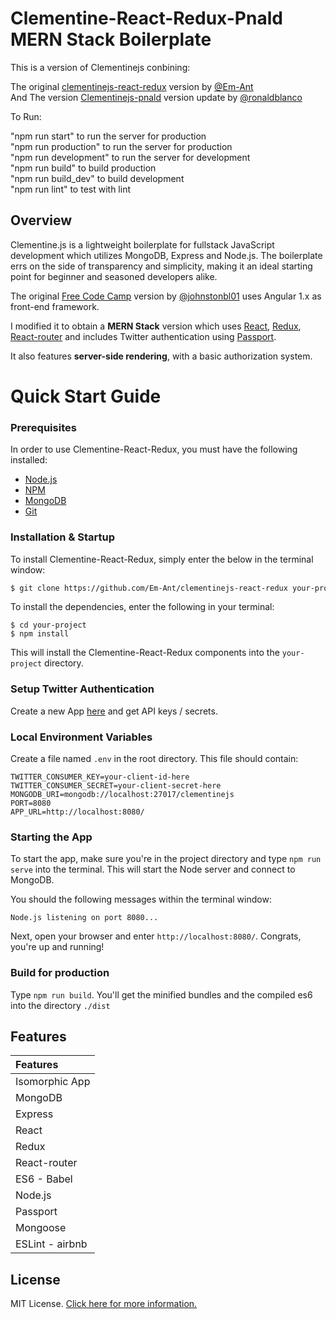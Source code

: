 # Clementine-React-Redux-Pnald MERN Stack Boilerplate

This is a version of Clementinejs conbining:<br>

The original [clementinejs-react-redux](https://github.com/Em-Ant/clementinejs-react-redux) version by [@Em-Ant](https://github.com/Em-Ant)<br>
And The version [Clementinejs-pnald](https://github.com/ronaldblanco/clementinejs) version update by [@ronaldblanco](https://github.com/ronaldblanco)<br>

To Run:<br>

"npm run start" to run the server for production<br>
"npm run production" to run the server for production<br>
"npm run development" to run the server for development<br>
"npm run build" to build production<br>
"npm run build_dev" to build development<br>
"npm run lint" to test with lint<br>

## Overview

Clementine.js is a lightweight boilerplate for fullstack JavaScript development which utilizes MongoDB, Express and Node.js. The boilerplate errs on the side of transparency and simplicity, making it an ideal starting point for beginner and seasoned developers alike.

The original [Free Code Camp](http://www.freecodecamp.com) version by [@johnstonbl01](https://github.com/johnstonbl01) uses Angular 1.x as front-end framework.

I modified it to obtain a **MERN Stack** version which uses [React](https://facebook.github.io/react/), [Redux](https://github.com/reactjs/redux), [React-router](https://github.com/reactjs/react-router) and includes Twitter authentication using [Passport](http://passportjs.org/).

It also features **server-side rendering**, with a basic authorization system.


# Quick Start Guide

### Prerequisites

In order to use Clementine-React-Redux, you must have the following installed:

- [Node.js](https://nodejs.org/)
- [NPM](https://nodejs.org/)
- [MongoDB](http://www.mongodb.org/)
- [Git](https://git-scm.com/)

### Installation & Startup

To install Clementine-React-Redux, simply enter the below in the terminal window:

```bash
$ git clone https://github.com/Em-Ant/clementinejs-react-redux your-project
```

To install the dependencies, enter the following in your terminal:

```
$ cd your-project
$ npm install
```

This will install the Clementine-React-Redux components into the `your-project` directory.

### Setup Twitter Authentication

Create a new App [here](https://apps.twitter.com/) and get API keys / secrets.

### Local Environment Variables

Create a file named `.env` in the root directory. This file should contain:

```
TWITTER_CONSUMER_KEY=your-client-id-here
TWITTER_CONSUMER_SECRET=your-client-secret-here
MONGODB_URI=mongodb://localhost:27017/clementinejs
PORT=8080
APP_URL=http://localhost:8080/
```

### Starting the App

To start the app, make sure you're in the project directory and type `npm run serve` into the terminal. This will start the Node server and connect to MongoDB.

You should the following messages within the terminal window:

```
Node.js listening on port 8080...
```

Next, open your browser and enter `http://localhost:8080/`. Congrats, you're up and running!

### Build for production

Type `npm run build`. You'll get the minified bundles and the compiled es6
into the directory `./dist`

## Features

| Features           |
|:---------          |
| Isomorphic App     |
| MongoDB            |
| Express            |
| React              |
| Redux              |
| React-router       |
| ES6 - Babel        |
| Node.js            |
| Passport           |
| Mongoose           |
| ESLint - airbnb    |

## License

MIT License. [Click here for more information.](LICENSE.md)
